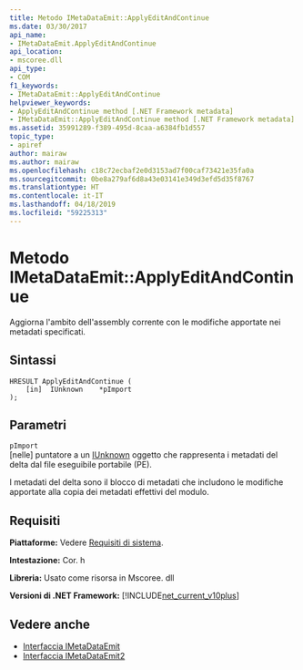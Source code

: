 ```yaml
---
title: Metodo IMetaDataEmit::ApplyEditAndContinue
ms.date: 03/30/2017
api_name:
- IMetaDataEmit.ApplyEditAndContinue
api_location:
- mscoree.dll
api_type:
- COM
f1_keywords:
- IMetaDataEmit::ApplyEditAndContinue
helpviewer_keywords:
- ApplyEditAndContinue method [.NET Framework metadata]
- IMetaDataEmit::ApplyEditAndContinue method [.NET Framework metadata]
ms.assetid: 35991289-f389-495d-8caa-a6384fb1d557
topic_type:
- apiref
author: mairaw
ms.author: mairaw
ms.openlocfilehash: c18c72ecbaf2e0d3153ad7f00caf73421e35fa0a
ms.sourcegitcommit: 0be8a279af6d8a43e03141e349d3efd5d35f8767
ms.translationtype: HT
ms.contentlocale: it-IT
ms.lasthandoff: 04/18/2019
ms.locfileid: "59225313"
---
```

# <a name="imetadataemitapplyeditandcontinue-method"></a>Metodo IMetaDataEmit::ApplyEditAndContinue
Aggiorna l'ambito dell'assembly corrente con le modifiche apportate nei metadati specificati.  
  
## <a name="syntax"></a>Sintassi  
  
```  
HRESULT ApplyEditAndContinue (   
    [in]  IUnknown    *pImport  
);  
```  
  
## <a name="parameters"></a>Parametri  
 `pImport`  
 \[nelle\] puntatore a un [IUnknown](/cpp/atl/iunknown) oggetto che rappresenta i metadati del delta dal file eseguibile portabile (PE).
  
 I metadati del delta sono il blocco di metadati che includono le modifiche apportate alla copia dei metadati effettivi del modulo.  
  
## <a name="requirements"></a>Requisiti  
 **Piattaforme:** Vedere [Requisiti di sistema](../../../../docs/framework/get-started/system-requirements.md).  
  
 **Intestazione:** Cor. h  
  
 **Libreria:** Usato come risorsa in Mscoree. dll  
  
 **Versioni di .NET Framework:** [!INCLUDE[net_current_v10plus](../../../../includes/net-current-v10plus-md.md)]  
  
## <a name="see-also"></a>Vedere anche

- [Interfaccia IMetaDataEmit](../../../../docs/framework/unmanaged-api/metadata/imetadataemit-interface.md)
- [Interfaccia IMetaDataEmit2](../../../../docs/framework/unmanaged-api/metadata/imetadataemit2-interface.md)
